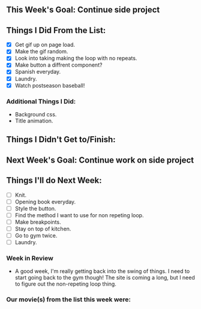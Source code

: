 ## This Week's Goal: Continue side project

## Things I Did From the List:

- [x] Get gif up on page load.
- [x] Make the gif random.
- [x] Look into taking making the loop with no repeats.
- [x] Make button a diffrent component?
- [x] Spanish everyday.
- [x] Laundry.
- [x] Watch postseason baseball!

### Additional Things I Did:

- Background css.
- Title animation.

## Things I Didn't Get to/Finish:

## Next Week's Goal: Continue work on side project

## Things I'll do Next Week:

- [ ] Knit.
- [ ] Opening book everyday.
- [ ] Style the button.
- [ ] Find the method I want to use for non repeting loop.
- [ ] Make breakpoints.
- [ ] Stay on top of kitchen.
- [ ] Go to gym twice.
- [ ] Laundry.

### Week in Review

- A good week, I'm really getting back into the swing of things. I need to start going back to the gym though! The site is coming a long, but I need to figure out the non-repeting loop thing.

### Our movie(s) from the list this week were: